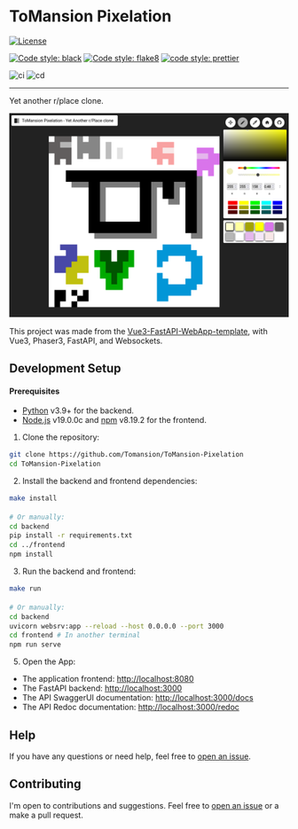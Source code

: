 # ToMansion Pixelation

[![License](https://img.shields.io/badge/License-Apache_2.0-blue.svg)](https://opensource.org/licenses/Apache-2.0)

[![Code style: black](https://img.shields.io/badge/code%20style-black-000000.svg)](https://github.com/psf/black)
[![Code style: flake8](https://img.shields.io/badge/code%20style-flake8-1c4a6c.svg)](https://flake8.pycqa.org/en/latest/)
[![code style: prettier](https://img.shields.io/badge/code_style-prettier-ff69b4.svg?style=flat-square)](https://github.com/prettier/prettier)

![ci](https://github.com/tomansion/Vue3-FastAPI-WebApp-template/actions/workflows/pull-request-checks.yml/badge.svg)
![cd](https://github.com/tomansion/Vue3-FastAPI-WebApp-template/actions/workflows/continuous-deployment.yml/badge.svg)

---

Yet another r/place clone.

![Screenshot](./ToMansionPixelation.png)

This project was made from the [Vue3-FastAPI-WebApp-template](https://github.com/Tomansion/Vue3-FastAPI-WebApp-template/), with Vue3, Phaser3, FastAPI, and Websockets.

## Development Setup

#### Prerequisites

- [Python](https://www.python.org/downloads/) v3.9+ for the backend.
- [Node.js](https://nodejs.org/en/download/) v19.0.0c and [npm](https://www.npmjs.com/get-npm) v8.19.2 for the frontend.

1. Clone the repository:

```bash
git clone https://github.com/Tomansion/ToMansion-Pixelation
cd ToMansion-Pixelation
```

2. Install the backend and frontend dependencies:

```bash
make install

# Or manually:
cd backend
pip install -r requirements.txt
cd ../frontend
npm install
```

3. Run the backend and frontend:

```bash
make run

# Or manually:
cd backend
uvicorn websrv:app --reload --host 0.0.0.0 --port 3000
cd frontend # In another terminal
npm run serve
```

5. Open the App:

- The application frontend: [http://localhost:8080](http://localhost:8080)
- The FastAPI backend: [http://localhost:3000](http://localhost:3000)
- The API SwaggerUI documentation: [http://localhost:3000/docs](http://localhost:3000/docs)
- The API Redoc documentation: [http://localhost:3000/redoc](http://localhost:3000/docs)

## Help

If you have any questions or need help, feel free to [open an issue](https://github.com/Tomansion/ToMansion-Pixelation/issues/).

## Contributing

I'm open to contributions and suggestions. Feel free to [open an issue](https://github.com/Tomansion/Vue3-FastAPI-WebApp-template/issues) or a make a pull request.
